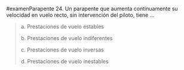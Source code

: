 #examenParapente 
24. Un parapente que aumenta continuamente su
velocidad en vuelo recto, sin intervención del piloto,
tiene ...

> a. Prestaciones de vuelo estables
> 
> b. Prestaciones de vuelo indiferentes
> 
> c. Prestaciones de vuelo inversas
> 
> d. Prestaciones de vuelo inestables